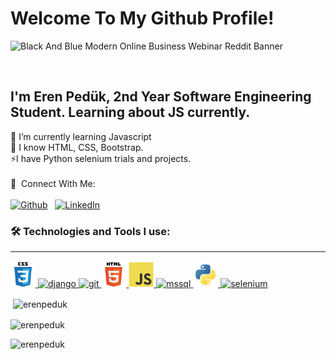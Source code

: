  
<h1>Welcome To My Github Profile!</h1>

![Black And Blue Modern Online Business Webinar Reddit Banner](https://github.com/erenpeduk/erenpeduk/assets/83478932/4107c3ca-3305-430d-b898-e8d05621bfb4)


<br>

<h2>I'm Eren Pedük, 2nd Year Software Engineering Student. Learning about JS currently.</h3>
 🌱 I’m currently learning Javascript
<br>
 🔭 I know HTML, CSS, Bootstrap.
<br>
⚡I have Python selenium trials and projects.<br><br>
🔗 &nbsp;Connect With Me: <br><br>
<a href="https://github.com/erenpeduk" target="_blank"><img alt="Github" src="https://img.shields.io/badge/GitHub-%2312100E.svg?&style=for-the-badge&logo=Github&logoColor=white" /></a> &nbsp;
  <a href="https://www.linkedin.com/in/erenpeduk/" target="_blank"><img alt="LinkedIn" src="https://img.shields.io/badge/linkedin-%230077B5.svg?&style=for-the-badge&logo=linkedin&logoColor=white" /></a> 



<p align="left">
</p>

<h3 align="left">🛠️ Technologies and Tools I use:
<hr>
</h3>
<p align="left"> <a href="https://www.w3schools.com/css/" target="_blank" rel="noreferrer"> <img src="https://raw.githubusercontent.com/devicons/devicon/master/icons/css3/css3-original-wordmark.svg" alt="css3" width="40" height="40"/> </a> <a href="https://www.djangoproject.com/" target="_blank" rel="noreferrer"> <img src="https://cdn.worldvectorlogo.com/logos/django.svg" alt="django" width="40" height="40"/> </a> <a href="https://git-scm.com/" target="_blank" rel="noreferrer"> <img src="https://www.vectorlogo.zone/logos/git-scm/git-scm-icon.svg" alt="git" width="40" height="40"/> </a> <a href="https://www.w3.org/html/" target="_blank" rel="noreferrer"> <img src="https://raw.githubusercontent.com/devicons/devicon/master/icons/html5/html5-original-wordmark.svg" alt="html5" width="40" height="40"/> </a> <a href="https://developer.mozilla.org/en-US/docs/Web/JavaScript" target="_blank" rel="noreferrer"> <img src="https://raw.githubusercontent.com/devicons/devicon/master/icons/javascript/javascript-original.svg" alt="javascript" width="40" height="40"/> </a> <a href="https://www.microsoft.com/en-us/sql-server" target="_blank" rel="noreferrer"> <img src="https://www.svgrepo.com/show/303229/microsoft-sql-server-logo.svg" alt="mssql" width="40" height="40"/> </a> <a href="https://www.python.org" target="_blank" rel="noreferrer"> <img src="https://raw.githubusercontent.com/devicons/devicon/master/icons/python/python-original.svg" alt="python" width="40" height="40"/> </a> <a href="https://www.selenium.dev" target="_blank" rel="noreferrer"> <img src="https://raw.githubusercontent.com/detain/svg-logos/780f25886640cef088af994181646db2f6b1a3f8/svg/selenium-logo.svg" alt="selenium" width="40" height="40"/> </a> </p>


<p>&nbsp;<img align="center" src="https://github-readme-stats.vercel.app/api?username=erenpeduk&show_icons=true&locale=en" alt="erenpeduk" /></p>
<p><img align="center" src="https://github-readme-streak-stats.herokuapp.com/?user=erenpeduk&" alt="erenpeduk" /></p>
<p><img align="left" src="https://github-readme-stats.vercel.app/api/top-langs?username=erenpeduk&show_icons=true&locale=en&layout=compact" alt="erenpeduk" /></p>


